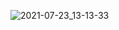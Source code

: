 ![2021-07-23_13-13-33](https://user-images.githubusercontent.com/36560417/126752462-8b79d162-a095-4da1-9bda-3e502b621dd8.gif)


